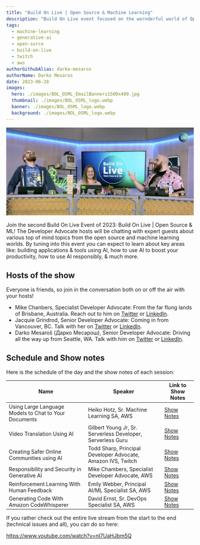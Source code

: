 ```yaml
---
title: "Build On Live | Open Source & Machine Learning"
description: "Build On Live event focused on the wornderful world of Open Source and Machine learning."
tags:
  - machine-learning
  - generative-ai
  - open-surce
  - build-on-live
  - twitch
  - aws
authorGithubAlias: darko-mesaros
authorName: Darko Mesaros
date: 2023-06-28
images:
  hero: ./images/BOL_OSML_EmailBanners1500x400.jpg
  thumbnail: ./images/BOL_OSML_logo.webp
  banner: ./images/BOL_OSML_logo.webp
  background: ./images/BOL_OSML_logo.webp
---
```


![Jacquie, Mike and Darko at the set](images/hosts.webp)

Join the second Build On Live Event of 2023:  Build On Live | Open Source & ML! The Developer Advocate hosts will be chatting with expert guests about various top of mind topics from the open source and machine learning worlds. By tuning into this event you can expect to learn about key areas like: building applications & tools using AI, how to use AI to boost your productivity, how to use AI responsibly, & much more.

## Hosts of the show

Everyone is friends, so join in the conversation both on or off the air with your hosts!

- Mike Chanbers, Specialist Developer Advocate: From the far flung lands of Brisbane, Australia. Reach out to him on [Twitter](https://twitter.com/mikegchambers) or [LinkedIn](https://www.linkedin.com/in/mikegchambers/).
- Jacquie Grindrod, Senior Developer Advocate: Coming in from Vancouver, BC. Talk with her on [Twitter](https://twitter.com/devopsjacquie) or [LinkedIn](https://www.linkedin.com/in/jacquelyne-grindrod/).
- Darko Mesaroš (Дарко Месарош), Senior Developer Advocate: Driving all the way up from Seattle, WA. Talk with him on [Twitter](https://twitter.com/darkosubotica) or [LinkedIn](https://www.linkedin.com/in/darko-mesaros/).

## Schedule and Show notes

Here is the schedule of the day and the show notes of each session:

|  Name | Speaker | Link to Show Notes
|--|--|--|
| Using Large Language Models to Chat to Your Documents | Heiko Hotz, Sr. Machine Learning SA, AWS  | [Show Notes](./open-source-and-machine-learning/using-llms-to-chat-to-your-documents) |
| Video Translation Using AI | Gilbert Young Jr, Sr. Serverless Developer, Serverless Guru | [Show Notes](./open-source-and-machine-learning/video-translation-using-ai) |
|  Creating Safer Online Communities using AI | Todd Sharp, Principal Developer Advocate, Amazon IVS, Twitch  | [Show Notes](./open-source-and-machine-learning/creating-safer-online-communities-using-ai) |
|  Responsibility and Security in Generative AI | Mike Chambers, Specialist Developer Advocate, AWS  | [Show Notes](./open-source-and-machine-learning/responsibility-and-security-with-generative-ai) |
|  Reinforcement Learning With Human Feedback | Emily Webber, Principal AI/ML Specialist SA, AWS | [Show Notes](./open-source-and-machine-learning/responsibility-and-security-with-generative-ai) |
|  Generating Code With Amazon CodeWhisperer | David Ernst, Sr. DevOps Specialist SA, AWS | [Show Notes](./open-source-and-machine-learning/generating-code-with-codewhisperer) |

If you rather check out the entire live stream from the start to the end (technical issues and all), you can do so here:

https://www.youtube.com/watch?v=nI7UaHJbm5Q
